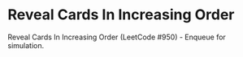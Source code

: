 # Reveal Cards In Increasing Order

Reveal Cards In Increasing Order (LeetCode #950) - Enqueue for simulation.
